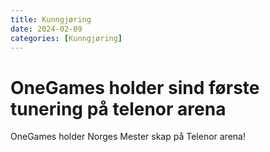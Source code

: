 ```yaml
---
title: Kunngjøring
date: 2024-02-09
categories: [Kunngjøring]
---
```


# OneGames holder sind første tunering på telenor arena 

OneGames holder Norges Mester skap på Telenor arena!
